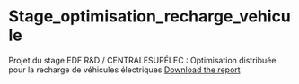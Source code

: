# Stage_optimisation_recharge_vehicule
Projet du stage EDF R&amp;D / CENTRALESUPÉLEC : Optimisation distribuée pour la recharge de véhicules électriques
[Download the report]([document.pdf](https://github.com/xinyuhuang97/Stage_optimisation_recharge_vehicule/blob/main/rapport_stage_xinyuHUANG_Androide.pdf)https://github.com/xinyuhuang97/Stage_optimisation_recharge_vehicule/blob/main/rapport_stage_xinyuHUANG_Androide.pdf)
